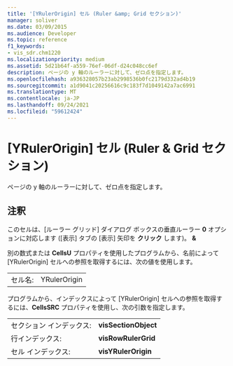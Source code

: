 ```yaml
---
title: '[YRulerOrigin] セル (Ruler &amp; Grid セクション)'
manager: soliver
ms.date: 03/09/2015
ms.audience: Developer
ms.topic: reference
f1_keywords:
- vis_sdr.chm1220
ms.localizationpriority: medium
ms.assetid: 5d21b64f-a559-76ef-06df-d24c048cc6ef
description: ページの y 軸のルーラーに対して、ゼロ点を指定します。
ms.openlocfilehash: a936328057b23ab2998536b0fc2179d332ad4b19
ms.sourcegitcommit: a1d9041c20256616c9c183f7d1049142a7ac6991
ms.translationtype: MT
ms.contentlocale: ja-JP
ms.lasthandoff: 09/24/2021
ms.locfileid: "59612424"
---
```

# <a name="yrulerorigin-cell-ruler-amp-grid-section"></a>[YRulerOrigin] セル (Ruler &amp; Grid セクション)

ページの y 軸のルーラーに対して、ゼロ点を指定します。
  
## <a name="remarks"></a>注釈

このセルは、[ルーラー グリッド] ダイアログ ボックスの垂直ルーラー **0** オプションに対応します ([表示] タブの [表示] 矢印を **クリック** します)。 **&amp;**  
  
別の数式または **CellsU** プロパティを使用したプログラムから、名前によって [YRulerOrigin] セルへの参照を取得するには、次の値を使用します。 
  
|||
|:-----|:-----|
|セル名:  <br/> |YRulerOrigin  <br/> |
   
プログラムから、インデックスによって [YRulerOrigin] セルへの参照を取得するには、**CellsSRC** プロパティを使用し、次の引数を指定します。 
  
|||
|:-----|:-----|
|セクション インデックス:  <br/> |**visSectionObject** <br/> |
|行インデックス:  <br/> |**visRowRulerGrid** <br/> |
|セル インデックス:  <br/> |**visYRulerOrigin** <br/> |
   

